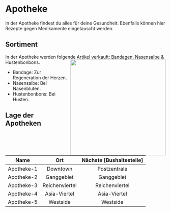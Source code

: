 # Apotheke 
In der Apotheke findest du alles für deine Gesundheit. Ebenfalls können hier Rezepte gegen Medikamente eingetauscht werden.

## Sortiment 
In der Apotheke werden folgende Artikel verkauft: Bandagen, Nasensalbe & Hustenbonbons. <img align="right" width="300" eight="150" src="../../../assets/image/biz/Apotheke-Kaufmenü.png">

* Bandage: Zur Regeneration der Herzen.
* Nasensalbe: Bei Nasenbluten.
* Hustenbonbons:  Bei Husten.

## Lage der Apotheken 
| Name | Ort | Nächste [Bushaltestelle] |
|:-:|:-:|:-:|
| Apotheke-1 | Downtown | Postzentrale |
| Apotheke-2 | Ganggebiet | Ganggebiet |
| Apotheke-3 | Reichenviertel | Reichenviertel |
| Apotheke-4 | Asia-Viertel | Asia-Viertel |
| Apotheke-5 | Westside | Westside |
